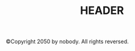 <title>My page title</title>
<link href="https://fonts.googleapis.com/css?family=Open+Sans+Condensed:300|Sonsie+One" rel="stylesheet" type="text/css">

<style>
  :root 
  {

  }

  /* Formating and colour setting */

</style>

<header>
  <h1>HEADER</h1>
</header>


<main>



</main>

<footer>
  <p>©Copyright 2050 by nobody. All rights reversed.</p>
</footer>
